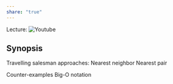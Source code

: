 ```yaml
---
share: "true"
---
```


Lecture: 
![Youtube](https://youtube.com/watch?v=22hwcnXIGgk&list=PLOtl7M3yp-DX6ic0HGT0PUX_wiNmkWkXx)

## Synopsis
Travelling salesman approaches:
Nearest neighbor
Nearest pair

Counter-examples 
Big-O notation


